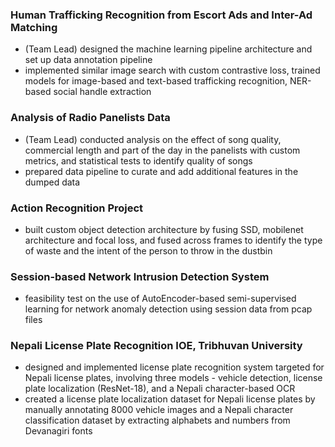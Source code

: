###  Human Trafficking Recognition from Escort Ads and Inter-Ad Matching
- (Team Lead) designed the machine learning pipeline architecture and set up data annotation pipeline
-  implemented similar image search with custom contrastive loss, trained models for image-based and text-based
trafficking recognition, NER-based social handle extraction

### Analysis of Radio Panelists Data
- (Team Lead) conducted analysis on the effect of song quality, commercial length and part of the day in the
panelists with custom metrics, and statistical tests to identify quality of songs
- prepared data pipeline to curate and add additional features in the dumped data

### Action Recognition Project
- built custom object detection architecture by fusing SSD, mobilenet architecture and focal loss, and fused across
frames to identify the type of waste and the intent of the person to throw in the dustbin

### Session-based Network Intrusion Detection System
- feasibility test on the use of AutoEncoder-based semi-supervised learning for network anomaly detection using
session data from pcap files

### Nepali License Plate Recognition IOE, Tribhuvan University
- designed and implemented license plate recognition system targeted for Nepali license plates, involving three
models - vehicle detection, license plate localization (ResNet-18), and a Nepali character-based OCR
- created a license plate localization dataset for Nepali license plates by manually annotating 8000 vehicle images
and a Nepali character classification dataset by extracting alphabets and numbers from Devanagiri fonts